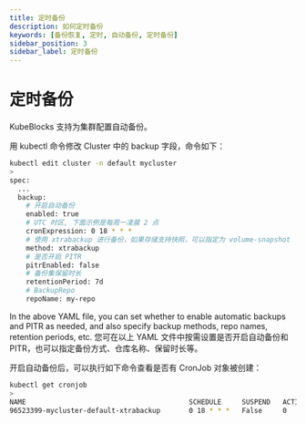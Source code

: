 ```yaml
---
title: 定时备份
description: 如何定时备份
keywords: [备份恢复, 定时, 自动备份, 定时备份]
sidebar_position: 3
sidebar_label: 定时备份
---
```


# 定时备份

KubeBlocks 支持为集群配置自动备份。

用 kubectl 命令修改 Cluster 中的 backup 字段，命令如下：

```bash
kubectl edit cluster -n default mycluster
>
spec:
  ...
  backup:
    # 开启自动备份
    enabled: true
    # UTC 时区, 下面示例是每周一凌晨 2 点
    cronExpression: 0 18 * * *
    # 使用 xtrabackup 进行备份，如果存储支持快照，可以指定为 volume-snapshot
    method: xtrabackup
    # 是否开启 PITR
    pitrEnabled: false
    # 备份集保留时长
    retentionPeriod: 7d
    # BackupRepo
    repoName: my-repo
```

In the above YAML file, you can set whether to enable automatic backups and PITR as needed, and also specify backup methods, repo names, retention periods, etc.
您可在以上 YAML 文件中按需设置是否开启自动备份和PITR，也可以指定备份方式、仓库名称、保留时长等。

开启自动备份后，可以执行如下命令查看是否有 CronJob 对象被创建：

```bash
kubectl get cronjob
>
NAME                                        SCHEDULE     SUSPEND   ACTIVE   LAST SCHEDULE   AGE
96523399-mycluster-default-xtrabackup       0 18 * * *   False     0        <none>          57m
```
